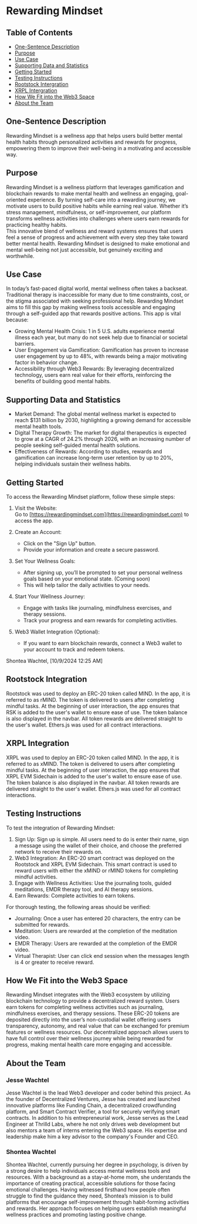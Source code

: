 # Rewarding Mindset

## Table of Contents

-   [One-Sentence Description](#one-sentence-description)
-   [Purpose](#purpose)
-   [Use Case](#use-case)
-   [Supporting Data and Statistics](#supporting-data-and-statistics)
-   [Getting Started](#getting-started)
-   [Testing Instructions](#testing-instructions)
-   [Rootstock Intergration](#rootstock-intergration)
-   [XRPL Intergration](#xrpl-intergration)
-   [How We Fit into the Web3 Space](#how-we-fit-into-the-web3-space)
-   [About the Team](#about-the-team)

## One-Sentence Description

Rewarding Mindset is a wellness app that helps users build better mental health habits through personalized activities and rewards for progress, empowering them to improve their well-being in a motivating and accessible way.

## Purpose

Rewarding Mindset is a wellness platform that leverages gamification and blockchain rewards to make mental health and wellness an engaging, goal-oriented experience. By turning self-care into a rewarding journey, we motivate users to build positive habits while earning real value. Whether it’s stress management, mindfulness, or self-improvement, our platform transforms wellness activities into challenges where users earn rewards for practicing healthy habits.  
This innovative blend of wellness and reward systems ensures that users feel a sense of progress and achievement with every step they take toward better mental health. Rewarding Mindset is designed to make emotional and mental well-being not just accessible, but genuinely exciting and worthwhile.

## Use Case

In today’s fast-paced digital world, mental wellness often takes a backseat. Traditional therapy is inaccessible for many due to time constraints, cost, or the stigma associated with seeking professional help. Rewarding Mindset aims to fill this gap by making wellness tools accessible and engaging through a self-guided app that rewards positive actions. This app is vital because:

-   Growing Mental Health Crisis: 1 in 5 U.S. adults experience mental illness each year, but many do not seek help due to financial or societal barriers.
-   User Engagement via Gamification: Gamification has proven to increase user engagement by up to 48%, with rewards being a major motivating factor in behavior change.
-   Accessibility through Web3 Rewards: By leveraging decentralized technology, users earn real value for their efforts, reinforcing the benefits of building good mental habits.

## Supporting Data and Statistics

-   Market Demand: The global mental wellness market is expected to reach $131 billion by 2030, highlighting a growing demand for accessible mental health tools.
-   Digital Therapy Growth: The market for digital therapeutics is expected to grow at a CAGR of 24.2% through 2026, with an increasing number of people seeking self-guided mental health solutions.
-   Effectiveness of Rewards: According to studies, rewards and gamification can increase long-term user retention by up to 20%, helping individuals sustain their wellness habits.

## Getting Started

To access the Rewarding Mindset platform, follow these simple steps:

1. Visit the Website:  
   Go to [https://rewardingmindset.com](https://rewardingmindset.com) to access the app.

2. Create an Account:

    - Click on the "Sign Up" button.
    - Provide your information and create a secure password.

3. Set Your Wellness Goals:

    - After signing up, you’ll be prompted to set your personal wellness goals based on your emotional state. (Coming soon)
    - This will help tailor the daily activities to your needs.

4. Start Your Wellness Journey:

    - Engage with tasks like journaling, mindfulness exercises, and therapy sessions.
    - Track your progress and earn rewards for completing activities.

5. Web3 Wallet Integration (Optional):
    - If you want to earn blockchain rewards, connect a Web3 wallet to your account to track and redeem tokens.

Shontea Wachtel, [10/9/2024 12:25 AM]

## Rootstock Integration

Rootstock was used to deploy an ERC-20 token called MIND. In the app, it is referred to as rMIND. The token is delivered to users after completing mindful tasks. At the beginning of user interaction, the app ensures that RSK is added to the user's wallet to ensure ease of use. The token balance is also displayed in the navbar. All token rewards are delivered straight to the user's wallet. Ethers.js was used for all contract interactions.

## XRPL Integration

XRPL was used to deploy an ERC-20 token called MIND. In the app, it is referred to as xMIND. The token is delivered to users after completing mindful tasks. At the beginning of user interaction, the app ensures that XRPL EVM Sidechain is added to the user's wallet to ensure ease of use. The token balance is also displayed in the navbar. All token rewards are delivered straight to the user's wallet. Ethers.js was used for all contract interactions.

## Testing Instructions

To test the integration of Rewarding Mindset:

1. Sign Up: Sign up is simple. All users need to do is enter their name, sign a message using the wallet of their choice, and choose the preferred network to receive their rewards on.
2. Web3 Integration: An ERC-20 smart contract was deployed on the Rootstock and XRPL EVM Sidechain. This smart contract is used to reward users with either the xMIND or rMIND tokens for completing mindful activities.
3. Engage with Wellness Activities: Use the journaling tools, guided meditations, EMDR therapy tool, and AI therapy sessions.
4. Earn Rewards: Complete activities to earn tokens.

For thorough testing, the following areas should be verified:

-   Journaling: Once a user has entered 20 characters, the entry can be submitted for rewards.
-   Meditation: Users are rewarded at the completion of the meditation video.
-   EMDR Therapy: Users are rewarded at the completion of the EMDR video.
-   Virtual Therapist: User can click end session when the messages length is 4 or greater to receive reward.

## How We Fit into the Web3 Space

Rewarding Mindset integrates with the Web3 ecosystem by utilizing blockchain technology to provide a decentralized reward system. Users earn tokens for completing wellness activities such as journaling, mindfulness exercises, and therapy sessions. These ERC-20 tokens are deposited directly into the user’s non-custodial wallet offering users transparency, autonomy, and real value that can be exchanged for premium features or wellness resources. Our decentralized approach allows users to have full control over their wellness journey while being rewarded for progress, making mental health care more engaging and accessible.

## About the Team

### Jesse Wachtel

Jesse Wachtel is the lead Web3 developer and coder behind this project. As the founder of Decentralized Ventures, Jesse has created and launched innovative platforms like Funding Chain, a decentralized crowdfunding platform, and Smart Contract Verifier, a tool for securely verifying smart contracts. In addition to his entrepreneurial work, Jesse serves as the Lead Engineer at Thrilld Labs, where he not only drives web development but also mentors a team of interns entering the Web3 space. His expertise and leadership make him a key advisor to the company's Founder and CEO.

### Shontea Wachtel

Shontea Wachtel, currently pursuing her degree in psychology, is driven by a strong desire to help individuals access mental wellness tools and resources. With a background as a stay-at-home mom, she understands the importance of creating practical, accessible solutions for those facing emotional challenges. Having witnessed firsthand how people often struggle to find the guidance they need, Shontea’s mission is to build platforms that encourage self-improvement through habit-forming activities and rewards. Her approach focuses on helping users establish meaningful wellness practices and promoting lasting positive change.
